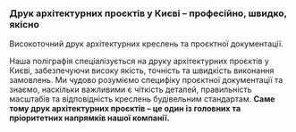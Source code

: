 ### Друк архітектурних проєктів у Києві – професійно, швидко, якісно  
Високоточний друк архітектурних креслень та проєктної документації.

Наша поліграфія спеціалізується на друку архітектурних проєктів у Києві, забезпечуючи високу якість, точність та швидкість виконання замовлень. Ми чудово розуміємо специфіку проєктної документації та знаємо, наскільки важливими є чіткість деталей, правильність масштабів та відповідність креслень будівельним стандартам. 
**Саме тому друк архітектурних проєктів – це один із головних та пріоритетних напрямків нашої компанії.**